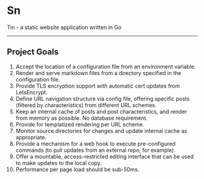 # Sn
Tin - a static website application written in Go

---

## Project Goals

1. Accept the location of a configuration file from an environment variable.
2. Render and serve markdown files from a directory specified in the configuration file.
3. Provide TLS encryption support with automatic cert updates from LetsEncrypt.
4. Define URL navigation structure via config file, offering specific posts (filtered by characteristics) from different URL schemes.
5. Keep an internal cache of posts and post characteristics, and render from memory as possible.  No database requirement.
6. Provide for templatized rendering per URL scheme.
7. Monitor source directories for changes and update internal cache as appropriate.
8. Provide a mechanism for a web hook to execute pre-configured commands (to pull updates from an external repo, for example).
9. Offer a mountable, access-restricted editing interface that can be used to make updates to the local copy.
10. Performance per page load should be sub-50ms.
